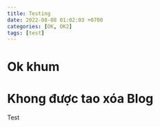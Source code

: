 ```yaml
---
title: Testing
date: 2022-08-08 01:02:03 +0700
categories: [OK, OK2]
tags: [test]
---
```


# Ok khum
# Khong được tao xóa Blog
Test
